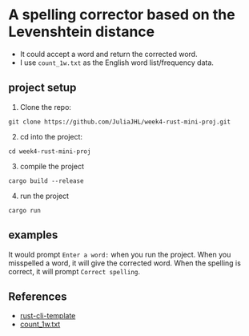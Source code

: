 # A spelling corrector based on the Levenshtein distance
* It could accept a word and return the corrected word.
* I use `count_1w.txt` as the English word list/frequency data.

## project setup
1. Clone the repo:
```
git clone https://github.com/JuliaJHL/week4-rust-mini-proj.git
```
2. cd into the project:
```
cd week4-rust-mini-proj
```
3. compile the project
```
cargo build --release
```
4. run the project
```
cargo run
```

## examples
It would prompt `Enter a word:` when you run the project.
When you misspelled a word, it will give the corrected word.
When the spelling is correct, it will prompt `Correct spelling`.

## References

* [rust-cli-template](https://github.com/kbknapp/rust-cli-template)
* [count_1w.txt](https://norvig.com/ngrams/)
